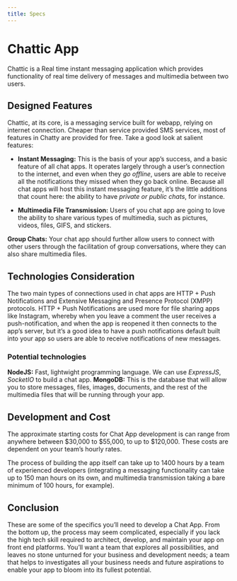 ```yaml
---
title: Specs
---
```


# Chattic App
 Chattic is a Real time instant messaging application which provides functionality of real time delivery of messages and multimedia between two users.

## Designed Features
Chattic, at its core, is a messaging service built for webapp, relying on internet connection. Cheaper than service provided SMS services, most of features in Chatty are provided for free. Take a good look at salient features:

* **Instant Messaging:** This is the basis of your app’s success, and a basic feature of all chat apps. It operates largely through a user’s connection to the internet, and even when they *go offline*, users are able to receive all the notifications they missed when they go back online. Because all chat apps will host this instant messaging feature, it’s the little additions that count here: the ability to have *private or public chats*, for instance.

* **Multimedia File Transmission:** Users of you chat app are going to love the ability to share various types of multimedia, such as pictures, videos, files, GIFS, and stickers.

**Group Chats:** Your chat app should further allow users to connect with other users through the facilitation of group conversations, where they can also share multimedia files.

## Technologies Consideration
The two main types of connections used in chat apps are HTTP + Push Notifications and Extensive Messaging and Presence Protocol (XMPP) protocols. HTTP + Push Notifications are used more for file sharing apps like Instagram, whereby when you leave a comment the user receives a push-notification, and when the app is reopened it then connects to the app’s server, but it’s a good idea to have a push notifications default built into your app so users are able to receive notifications of new messages.

### Potential technologies

**NodeJS:** Fast, lightwight programming language. We can use *ExpressJS*, *SocketIO* to build a chat app.
**MongoDB:** This is the database that will allow you to store messages, files, images, documents, and the rest of the multimedia files that will be running through your app.

## Development and Cost
The approximate starting costs for Chat App development is can range from anywhere between $30,000 to $55,000, to up to $120,000. These costs are dependent on your team’s hourly rates.

The process of building the app itself can take up to 1400 hours by a team of experienced developers (integrating a messaging functionality can take up to 150 man hours on its own, and multimedia transmission taking a bare minimum of 100 hours, for example).

## Conclusion
These are some of the specifics you’ll need to develop a Chat App.
From the bottom up, the process may seem complicated, especially if you lack the high tech skill required to architect, develop, and maintain your app on front end platforms. You’ll want a team that explores all possibilities, and leaves no stone unturned for your business and development needs; a team that helps to investigates all your business needs and future aspirations to enable your app to bloom into its fullest potential.
